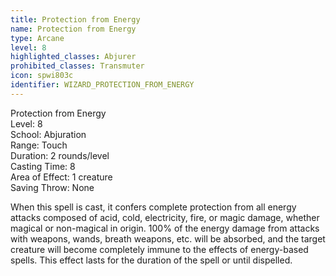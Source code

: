 ```yaml
---
title: Protection from Energy
name: Protection from Energy
type: Arcane
level: 8
highlighted_classes: Abjurer
prohibited_classes: Transmuter
icon: spwi803c
identifier: WIZARD_PROTECTION_FROM_ENERGY
---
```

Protection from Energy  
Level: 8  
School: Abjuration  
Range: Touch  
Duration: 2 rounds/level  
Casting Time: 8  
Area of Effect: 1 creature  
Saving Throw: None  
  
When this spell is cast, it confers complete protection from all energy attacks composed of acid, cold, electricity, fire, or magic damage, whether magical or non-magical in origin. 100% of the energy damage from attacks with weapons, wands, breath weapons, etc. will be absorbed, and the target creature will become completely immune to the effects of energy-based spells. This effect lasts for the duration of the spell or until dispelled.  
